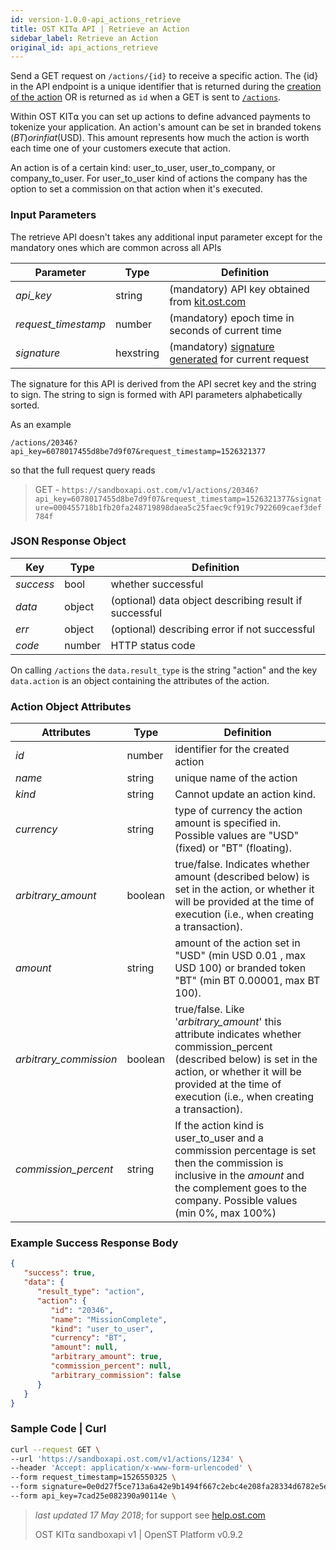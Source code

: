 ```yaml
---
id: version-1.0.0-api_actions_retrieve
title: OST KIT⍺ API | Retrieve an Action
sidebar_label: Retrieve an Action
original_id: api_actions_retrieve
---
```


Send a GET request on `/actions/{id}` to receive a specific action. The {id} in the API endpoint is a unique identifier that is returned during the [<u>creation of the action</u>](2_06_API_ACTIONS_CREATE.md) OR is returned as `id` when a GET is sent to [<u>`/actions`</u>](2_08_API_ACTIONS_LIST.md). 

Within OST KIT⍺ you can set up actions to define advanced payments to tokenize your application. An action's amount can be set in branded tokens ($BT) or in fiat ($USD). This amount represents how much the action is worth each time one of your customers execute that action. 

An action is of a certain kind: user_to_user, user_to_company, or company_to_user. For user_to_user kind of actions the company has the option to set a commission on that action when it's executed.


### Input Parameters
The retrieve API doesn't takes any additional input parameter except for the mandatory ones which are common across all APIs

| Parameter           | Type   | Definition                                               |
|---------------------|--------|-----------------------------------------------------|
| _api_key_           | string    | (mandatory) API key obtained from [kit.ost.com](https://kit.ost.com) |
| _request_timestamp_ | number    | (mandatory) epoch time in seconds of current time |
| _signature_         | hexstring | (mandatory) [<u>signature generated</u>](/docs/api_authentication.html) for current request | 


The signature for this API is derived from the API secret key and the string to sign. The string to sign is formed with API parameters alphabetically sorted.

As an example

`/actions/20346?api_key=6078017455d8be7d9f07&request_timestamp=1526321377`

so that the full request query reads 

> GET - `https://sandboxapi.ost.com/v1/actions/20346?api_key=6078017455d8be7d9f07&request_timestamp=1526321377&signature=000455718b1fb20fa248719898daea5c25faec9cf919c7922609caef3def784f`

### JSON Response Object

| Key        | Type   | Definition      |
|------------|--------|------------|
| _success_  | bool   | whether successful |
| _data_     | object | (optional) data object describing result if successful   |
| _err_      | object | (optional) describing error if not successful |
| _code_     | number | HTTP status code |

On calling `/actions` the `data.result_type` is the string "action" and the key `data.action` is an object containing the attributes of the action.

### Action Object Attributes
| Attributes           | Type   | Definition  |
|---------------------|--------|----------------------------------|
| _id_                | number | identifier for the created action|
| _name_              | string    | unique name of the action |
| _kind_              | string    | Cannot update an action kind.  |
| _currency_          | string    | type of currency the action amount is specified in. Possible values are "USD" (fixed) or "BT" (floating).  |
| _arbitrary_amount_  | boolean   | true/false. Indicates whether amount (described below) is set in the action, or whether it will be provided at the time of execution (i.e., when creating a transaction). | 
| _amount_            | string<float>  | amount of the action set in "USD" (min USD 0.01 , max USD 100) or branded token "BT" (min BT 0.00001, max BT 100).  |
| _arbitrary_commission_ |boolean | true/false. Like '_arbitrary_amount_' this attribute indicates whether commission_percent (described below) is set in the action, or whether it will be provided at the time of execution (i.e., when creating a transaction). |
| _commission_percent_| string<float>  | If the action kind is user_to_user and a commission percentage is set then the commission is inclusive in the _amount_ and the complement goes to the company. Possible values (min 0%, max 100%) |



### Example Success Response Body
```json
{
   "success": true,
   "data": {
      "result_type": "action",
      "action": {
         "id": "20346",
         "name": "MissionComplete",
         "kind": "user_to_user",
         "currency": "BT",
         "amount": null,
         "arbitrary_amount": true,
         "commission_percent": null,
         "arbitrary_commission": false
      }
   }
}
```

### Sample Code | Curl
```bash
curl --request GET \
--url 'https://sandboxapi.ost.com/v1/actions/1234' \
--header 'Accept: application/x-www-form-urlencoded' \
--form request_timestamp=1526550325 \
--form signature=0e0d27f5ce713a6a42e9b1494f667c2ebc4e208fa28334d6782e5e51f319235c \
--form api_key=7cad25e082390a90114e \
```

>_last updated 17 May 2018_; for support see [<u>help.ost.com</u>](https://help.ost.com)
>
> OST KIT⍺ sandboxapi v1 | OpenST Platform v0.9.2

